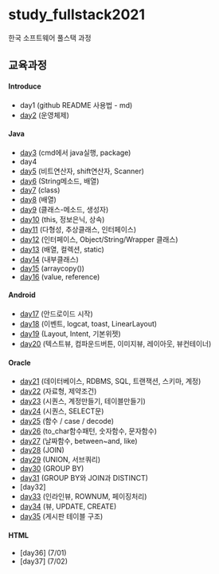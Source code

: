 # study_fullstack2021
한국 소프트웨어 풀스택 과정


## 교육과정
#### Introduce
- day1 (github README 사용법 - md)
- [day2](day2/README.md) (운영체제)

#### Java
- [day3](day3) (cmd에서 java실행, package)
- day4
- [day5](day5) (비트연산자, shift연산자, Scanner)
- [day6](day6) (String메소드, 배열)
- [day7](day7) (class)
- [day8](day8) (배열)
- [day9](day9) (클래스-메소드, 생성자)
- [day10](day10) (this, 정보은닉, 상속)
- [day11](day11) (다형성, 추상클래스, 인터페이스)
- [day12](day12) (인터페이스, Object/String/Wrapper 클래스)
- [day13](day13) (배열, 컬렉션, static)
- [day14](day14) (내부클래스)
- [day15](day15) (arraycopy())
- [day16](day16) (value, reference)

#### Android
- [day17](day17) (안드로이드 시작)
- [day18](day18) (이벤트, logcat, toast, LinearLayout)
- [day19](day19) (Layout, Intent, 기본위젯)
- [day20](day20) (텍스트뷰, 컴파운드버튼, 이미지뷰, 레이아웃, 뷰컨테이너)

#### Oracle
- [day21](day21) (데이터베이스, RDBMS, SQL, 트랜잭션, 스키마, 계정)
- [day22](day22) (자료형, 제약조건)
- [day23](day23) (시퀀스, 계정만들기, 테이블만들기)
- [day24](day24) (시퀀스, SELECT문)
- [day25](day25) (함수 / case / decode)
- [day26](day26) (to_char함수패턴, 숫자함수, 문자함수)
- [day27](day27) (날짜함수, between~and, like)
- [day28](day28) (JOIN)
- [day29](day29) (UNION, 서브쿼리)
- [day30](day30) (GROUP BY)
- [day31](day31) (GROUP BY와 JOIN과 DISTINCT)
- [day32]
- [day33](day33) (인라인뷰, ROWNUM, 페이징처리)
- [day34](day34) (뷰, UPDATE, CREATE)
- [day35](day35) (게시판 테이블 구조)

#### HTML
- [day36]  (7/01)
- [day37]  (7/02)


